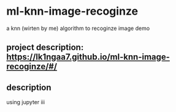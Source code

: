 # ml-knn-image-recoginze
a knn (wirten by me) algorithm to recoginze image demo

## project description: https://lk1ngaa7.github.io/ml-knn-image-recoginze/#/

## description 
using jupyter
iii
